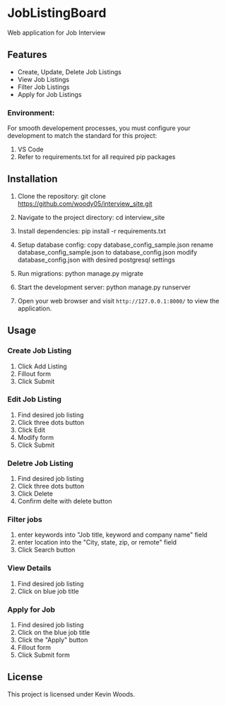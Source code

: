 # JobListingBoard
Web application for Job Interview

## Features
- Create, Update, Delete Job Listings
- View Job Listings
- Filter Job Listings
- Apply for Job Listings

### Environment:
For smooth developement processes, you must configure your development to match the standard for this project:
1. VS Code
2. Refer to requirements.txt for all required pip packages

## Installation
1. Clone the repository:
git clone https://github.com/woody05/interview_site.git

2. Navigate to the project directory:
cd interview_site

4. Install dependencies:
pip install -r requirements.txt

5. Setup database config:
copy database_config_sample.json
rename database_config_sample.json to database_config.json
modify database_config.json with desired postgresql settings

6. Run migrations:
python manage.py migrate

7. Start the development server:
python manage.py runserver

8. Open your web browser and visit `http://127.0.0.1:8000/` to view the application.

## Usage

### Create Job Listing
1. Click Add Listing
2. Fillout form
3. Click Submit

### Edit Job Listing
1. Find desired job listing
2. Click three dots button
3. Click Edit
4. Modify form
5. Click Submit

### Deletre Job Listing
1. Find desired job listing
2. Click three dots button
3. Click Delete
4. Confirm delte with delete button

### Filter jobs
1. enter keywords into "Job title, keyword and company name" field
2. enter location into the "City, state, zip, or remote" field
3. Click Search button

### View Details
1. Find desired job listing
2. Click on blue job title

### Apply for Job
1. Find desired job listing
2. Click on the blue job title
3. Click the "Apply" button
4. Fillout form
5. Click Submit form

## License

This project is licensed under Kevin Woods.